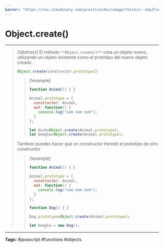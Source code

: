```yaml
---
banner: "https://res.cloudinary.com/practicaldev/image/fetch/s--ohpJlve1--/c_imagga_scale,f_auto,fl_progressive,h_420,q_auto,w_1000/https://res.cloudinary.com/drquzbncy/image/upload/v1586605549/javascript_banner_sxve2l.jpg"
---
```

# Object.create()
<hr> 

> [!abstract]
> El método `**Object.create()**` crea un objeto nuevo, utilizando un objeto existente como el prototipo del nuevo objeto creado.
> ```js
> Object.create(constructor.prototype])
> ```
> 
> > [!example]
> > 
> > ```js
> > function Animal() { }
> > 
> > Animal.prototype = {
> >   constructor: Animal,
> >   eat: function() {
> >     console.log("nom nom nom");
> >   }
> > };
> > 
> > let duck=Object.create(Animal.prototype);
> > let beagle=Object.create(Animal.prototype);
> > ```
> Tambien puedes hacer que un constructor heredé el prototipo de otro constructor
> > [!example]
> > 
> > ```js
> > function Animal() { }
> > 
> > Animal.prototype = {
> >   constructor: Animal,
> >   eat: function() {
> >     console.log("nom nom nom");
> >   }
> > };
> > 
> > function Dog() { }
> > 
> > Dog.prototype=Object.create(Animal.prototype);
> > 
> > let beagle = new Dog();
> > ```
> > 
> > 
> > 
> 

<hr>
<b>Tags:</b> #javascript #functions #objects
